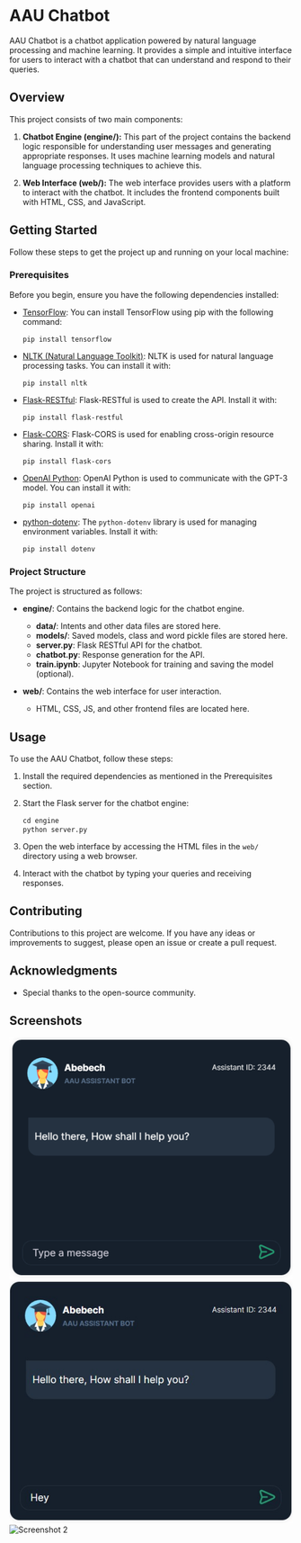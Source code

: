 # AAU Chatbot

AAU Chatbot is a chatbot application powered by natural language processing and machine learning. It provides a simple and intuitive interface for users to interact with a chatbot that can understand and respond to their queries.

## Overview

This project consists of two main components:

1. **Chatbot Engine (engine/):** This part of the project contains the backend logic responsible for understanding user messages and generating appropriate responses. It uses machine learning models and natural language processing techniques to achieve this.

2. **Web Interface (web/):** The web interface provides users with a platform to interact with the chatbot. It includes the frontend components built with HTML, CSS, and JavaScript.

## Getting Started

Follow these steps to get the project up and running on your local machine:

### Prerequisites

Before you begin, ensure you have the following dependencies installed:

- [TensorFlow](https://www.tensorflow.org/): You can install TensorFlow using pip with the following command:
  ```
  pip install tensorflow
  ```

- [NLTK (Natural Language Toolkit)](https://www.nltk.org/): NLTK is used for natural language processing tasks. You can install it with:
  ```
  pip install nltk
  ```

- [Flask-RESTful](https://flask-restful.readthedocs.io/en/latest/): Flask-RESTful is used to create the API. Install it with:
  ```
  pip install flask-restful
  ```

- [Flask-CORS](https://flask-cors.readthedocs.io/en/latest/): Flask-CORS is used for enabling cross-origin resource sharing. Install it with:
  ```
  pip install flask-cors
  ```

- [OpenAI Python](https://github.com/openai/openai-python): OpenAI Python is used to communicate with the GPT-3 model. You can install it with:
  ```
  pip install openai
  ```

- [python-dotenv](https://github.com/theskumar/python-dotenv): The `python-dotenv` library is used for managing environment variables. Install it with:
  ```
  pip install dotenv
  ```

### Project Structure

The project is structured as follows:

- **engine/**: Contains the backend logic for the chatbot engine.
  - **data/**: Intents and other data files are stored here.
  - **models/**: Saved models, class and word pickle files are stored here.
  - **server.py**: Flask RESTful API for the chatbot.
  - **chatbot.py**: Response generation for the API.
  - **train.ipynb**: Jupyter Notebook for training and saving the model (optional).

- **web/**: Contains the web interface for user interaction.
  - HTML, CSS, JS, and other frontend files are located here.

## Usage

To use the AAU Chatbot, follow these steps:

1. Install the required dependencies as mentioned in the Prerequisites section.

2. Start the Flask server for the chatbot engine:
   ```
   cd engine
   python server.py
   ```

3. Open the web interface by accessing the HTML files in the `web/` directory using a web browser.

4. Interact with the chatbot by typing your queries and receiving responses.

## Contributing

Contributions to this project are welcome. If you have any ideas or improvements to suggest, please open an issue or create a pull request.


## Acknowledgments

- Special thanks to the open-source community.

## Screenshots

![Screenshot 1](screenshots/1.png)
![Screenshot 2](screenshots/2.png)
![Screenshot 2](screenshots/3.gif)
